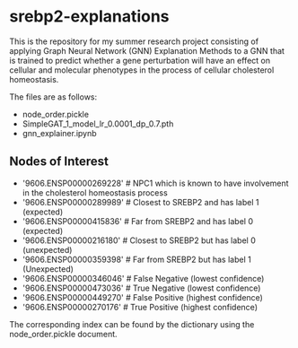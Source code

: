 # srebp2-explanations

This is the repository for my summer research project consisting of applying Graph Neural Network (GNN) Explanation Methods to a GNN that is trained to predict whether a gene perturbation will have an effect on cellular and molecular phenotypes in the process of cellular cholesterol homeostasis. 

The files are as follows: 

- node_order.pickle
- SimpleGAT_1_model_lr_0.0001_dp_0.7.pth
- gnn_explainer.ipynb

## Nodes of Interest

- '9606.ENSP00000269228' # NPC1 which is known to have involvement in the cholesterol homeostasis process
- '9606.ENSP00000289989' # Closest to SREBP2 and has label 1 (expected)
- '9606.ENSP00000415836' # Far from SREBP2 and has label 0 (expected)
- '9606.ENSP00000216180' # Closest to SREBP2 but has label 0 (unexpected)
- '9606.ENSP00000359398' # Far from SREBP2 but has label 1 (Unexpected)
- '9606.ENSP00000346046' # False Negative (lowest confidence)
- '9606.ENSP00000473036' # True Negative (lowest confidence)
- '9606.ENSP00000449270' # False Positive (highest confidence)
- '9606.ENSP00000270176' # True Positive (highest confidence)

The corresponding index can be found by the dictionary using the node_order.pickle document. 